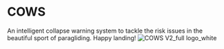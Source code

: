 # COWS
 An intelligent collapse warning system to tackle the risk issues in the beautiful sport of paragliding. Happy landing!
![COWS V2_full logo_white](https://user-images.githubusercontent.com/113937779/201402566-23deb7f4-9e8a-4027-8e35-df0ce20322e4.png)
